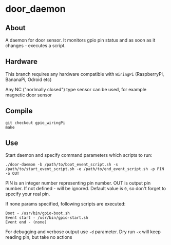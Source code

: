 door_daemon
===========

## About

A daemon for door sensor. It monitors gpio pin status and as soon as it changes - executes a script.

## Hardware

This branch requires any hardware compatible with `WiringPi` (RaspberryPi, BananaPi, Odroid etc)

Any NC ("norlmally closed") type sensor can be used, for example magnetic door sensor


## Compile

```
git checkout gpio_wiringPi
make
```

## Use

Start daemon and specify command parameters which scripts to run:
```
./door-daemon -b /path/to/boot_event_script.sh -s /path/to/start_event_script.sh -e /path/to/end_event_script.sh -p PIN -o OUT
```
PIN is an integer number representing pin number.
OUT is output pin number. If not defined - will be ignored.
Default value is `0`, so don't forget to specify your real pin.

If none params specified, following scripts are executed:
```
Boot - /usr/bin/gpio-boot.sh
Event start - /usr/bin/gpio-start.sh
Event end - (none)
```
For debugging and verbose output use `-d` parameter. Dry run `-x` will keep reading pin, but take no actions
